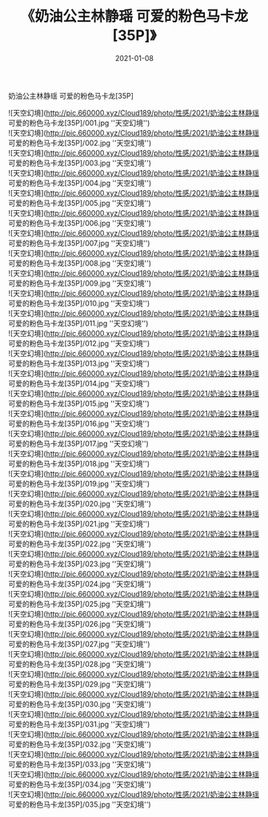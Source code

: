 ﻿---
layout: post
title:  《奶油公主林静瑶 可爱的粉色马卡龙[35P]》
date:   2021-01-08
img: http://pic.660000.xyz/Cloud189/photo/性感/2021/奶油公主林静瑶 可爱的粉色马卡龙[35P]/000.jpg
categories: [美女, 性感, 泳衣]
---

奶油公主林静瑶 可爱的粉色马卡龙[35P]



![天空幻境](http://pic.660000.xyz/Cloud189/photo/性感/2021/奶油公主林静瑶 可爱的粉色马卡龙[35P]/001.jpg ''天空幻境'') <br>
![天空幻境](http://pic.660000.xyz/Cloud189/photo/性感/2021/奶油公主林静瑶 可爱的粉色马卡龙[35P]/002.jpg ''天空幻境'') <br>
![天空幻境](http://pic.660000.xyz/Cloud189/photo/性感/2021/奶油公主林静瑶 可爱的粉色马卡龙[35P]/003.jpg ''天空幻境'') <br>
![天空幻境](http://pic.660000.xyz/Cloud189/photo/性感/2021/奶油公主林静瑶 可爱的粉色马卡龙[35P]/004.jpg ''天空幻境'') <br>
![天空幻境](http://pic.660000.xyz/Cloud189/photo/性感/2021/奶油公主林静瑶 可爱的粉色马卡龙[35P]/005.jpg ''天空幻境'') <br>
![天空幻境](http://pic.660000.xyz/Cloud189/photo/性感/2021/奶油公主林静瑶 可爱的粉色马卡龙[35P]/006.jpg ''天空幻境'') <br>
![天空幻境](http://pic.660000.xyz/Cloud189/photo/性感/2021/奶油公主林静瑶 可爱的粉色马卡龙[35P]/007.jpg ''天空幻境'') <br>
![天空幻境](http://pic.660000.xyz/Cloud189/photo/性感/2021/奶油公主林静瑶 可爱的粉色马卡龙[35P]/008.jpg ''天空幻境'') <br>
![天空幻境](http://pic.660000.xyz/Cloud189/photo/性感/2021/奶油公主林静瑶 可爱的粉色马卡龙[35P]/009.jpg ''天空幻境'') <br>
![天空幻境](http://pic.660000.xyz/Cloud189/photo/性感/2021/奶油公主林静瑶 可爱的粉色马卡龙[35P]/010.jpg ''天空幻境'') <br>
![天空幻境](http://pic.660000.xyz/Cloud189/photo/性感/2021/奶油公主林静瑶 可爱的粉色马卡龙[35P]/011.jpg ''天空幻境'') <br>
![天空幻境](http://pic.660000.xyz/Cloud189/photo/性感/2021/奶油公主林静瑶 可爱的粉色马卡龙[35P]/012.jpg ''天空幻境'') <br>
![天空幻境](http://pic.660000.xyz/Cloud189/photo/性感/2021/奶油公主林静瑶 可爱的粉色马卡龙[35P]/013.jpg ''天空幻境'') <br>
![天空幻境](http://pic.660000.xyz/Cloud189/photo/性感/2021/奶油公主林静瑶 可爱的粉色马卡龙[35P]/014.jpg ''天空幻境'') <br>
![天空幻境](http://pic.660000.xyz/Cloud189/photo/性感/2021/奶油公主林静瑶 可爱的粉色马卡龙[35P]/015.jpg ''天空幻境'') <br>
![天空幻境](http://pic.660000.xyz/Cloud189/photo/性感/2021/奶油公主林静瑶 可爱的粉色马卡龙[35P]/016.jpg ''天空幻境'') <br>
![天空幻境](http://pic.660000.xyz/Cloud189/photo/性感/2021/奶油公主林静瑶 可爱的粉色马卡龙[35P]/017.jpg ''天空幻境'') <br>
![天空幻境](http://pic.660000.xyz/Cloud189/photo/性感/2021/奶油公主林静瑶 可爱的粉色马卡龙[35P]/018.jpg ''天空幻境'') <br>
![天空幻境](http://pic.660000.xyz/Cloud189/photo/性感/2021/奶油公主林静瑶 可爱的粉色马卡龙[35P]/019.jpg ''天空幻境'') <br>
![天空幻境](http://pic.660000.xyz/Cloud189/photo/性感/2021/奶油公主林静瑶 可爱的粉色马卡龙[35P]/020.jpg ''天空幻境'') <br>
![天空幻境](http://pic.660000.xyz/Cloud189/photo/性感/2021/奶油公主林静瑶 可爱的粉色马卡龙[35P]/021.jpg ''天空幻境'') <br>
![天空幻境](http://pic.660000.xyz/Cloud189/photo/性感/2021/奶油公主林静瑶 可爱的粉色马卡龙[35P]/022.jpg ''天空幻境'') <br>
![天空幻境](http://pic.660000.xyz/Cloud189/photo/性感/2021/奶油公主林静瑶 可爱的粉色马卡龙[35P]/023.jpg ''天空幻境'') <br>
![天空幻境](http://pic.660000.xyz/Cloud189/photo/性感/2021/奶油公主林静瑶 可爱的粉色马卡龙[35P]/024.jpg ''天空幻境'') <br>
![天空幻境](http://pic.660000.xyz/Cloud189/photo/性感/2021/奶油公主林静瑶 可爱的粉色马卡龙[35P]/025.jpg ''天空幻境'') <br>
![天空幻境](http://pic.660000.xyz/Cloud189/photo/性感/2021/奶油公主林静瑶 可爱的粉色马卡龙[35P]/026.jpg ''天空幻境'') <br>
![天空幻境](http://pic.660000.xyz/Cloud189/photo/性感/2021/奶油公主林静瑶 可爱的粉色马卡龙[35P]/027.jpg ''天空幻境'') <br>
![天空幻境](http://pic.660000.xyz/Cloud189/photo/性感/2021/奶油公主林静瑶 可爱的粉色马卡龙[35P]/028.jpg ''天空幻境'') <br>
![天空幻境](http://pic.660000.xyz/Cloud189/photo/性感/2021/奶油公主林静瑶 可爱的粉色马卡龙[35P]/029.jpg ''天空幻境'') <br>
![天空幻境](http://pic.660000.xyz/Cloud189/photo/性感/2021/奶油公主林静瑶 可爱的粉色马卡龙[35P]/030.jpg ''天空幻境'') <br>
![天空幻境](http://pic.660000.xyz/Cloud189/photo/性感/2021/奶油公主林静瑶 可爱的粉色马卡龙[35P]/031.jpg ''天空幻境'') <br>
![天空幻境](http://pic.660000.xyz/Cloud189/photo/性感/2021/奶油公主林静瑶 可爱的粉色马卡龙[35P]/032.jpg ''天空幻境'') <br>
![天空幻境](http://pic.660000.xyz/Cloud189/photo/性感/2021/奶油公主林静瑶 可爱的粉色马卡龙[35P]/033.jpg ''天空幻境'') <br>
![天空幻境](http://pic.660000.xyz/Cloud189/photo/性感/2021/奶油公主林静瑶 可爱的粉色马卡龙[35P]/034.jpg ''天空幻境'') <br>
![天空幻境](http://pic.660000.xyz/Cloud189/photo/性感/2021/奶油公主林静瑶 可爱的粉色马卡龙[35P]/035.jpg ''天空幻境'') <br>